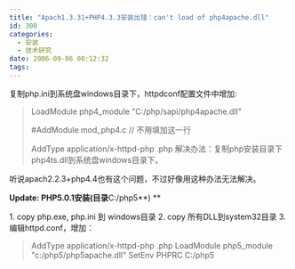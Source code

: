 ```yaml
---
title: "Apach1.3.31+PHP4.3.3安装出错：can't load of php4apache.dll"
id: 308
categories:
  - 安装
  - 技术研究
date: 2006-09-06 00:12:32
tags:
---
```


复制php.ini到系统盘windows目录下，httpdconf配置文件中增加:
> LoadModule php4_module "C:/php/sapi/php4apache.dll"
> 
> #AddModule mod_php4.c // 不用填加这一行
> 
> AddType application/x-httpd-php .php
解决办法：复制php安装目录下php4ts.dll到系统盘windows目录下。

听说apach2.2.3+php4.4也有这个问题，不过好像用这种办法无法解决。

**Update: PHP5.0.1安装(目录**C:/php5**)
**

1\. copy php.exe, php.ini 到 windows目录
2\. copy 所有DLL到system32目录
3\. 编辑httpd.conf，增加：
> AddType application/x-httpd-php .php
> LoadModule php5_module "c:/php5/php5apache.dll"
> SetEnv PHPRC C:/php5